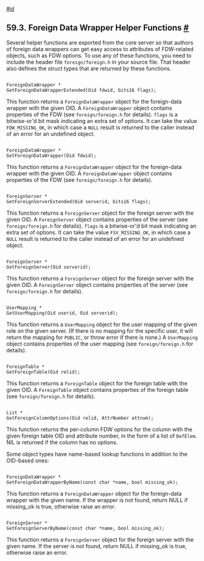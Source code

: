 [#id](#FDW-HELPERS)

## 59.3. Foreign Data Wrapper Helper Functions [#](#FDW-HELPERS)

Several helper functions are exported from the core server so that authors of foreign data wrappers can get easy access to attributes of FDW-related objects, such as FDW options. To use any of these functions, you need to include the header file `foreign/foreign.h` in your source file. That header also defines the struct types that are returned by these functions.

```

ForeignDataWrapper *
GetForeignDataWrapperExtended(Oid fdwid, bits16 flags);
```

This function returns a `ForeignDataWrapper` object for the foreign-data wrapper with the given OID. A `ForeignDataWrapper` object contains properties of the FDW (see `foreign/foreign.h` for details). `flags` is a bitwise-or'd bit mask indicating an extra set of options. It can take the value `FDW_MISSING_OK`, in which case a `NULL` result is returned to the caller instead of an error for an undefined object.

```

ForeignDataWrapper *
GetForeignDataWrapper(Oid fdwid);
```

This function returns a `ForeignDataWrapper` object for the foreign-data wrapper with the given OID. A `ForeignDataWrapper` object contains properties of the FDW (see `foreign/foreign.h` for details).

```

ForeignServer *
GetForeignServerExtended(Oid serverid, bits16 flags);
```

This function returns a `ForeignServer` object for the foreign server with the given OID. A `ForeignServer` object contains properties of the server (see `foreign/foreign.h` for details). `flags` is a bitwise-or'd bit mask indicating an extra set of options. It can take the value `FSV_MISSING_OK`, in which case a `NULL` result is returned to the caller instead of an error for an undefined object.

```

ForeignServer *
GetForeignServer(Oid serverid);
```

This function returns a `ForeignServer` object for the foreign server with the given OID. A `ForeignServer` object contains properties of the server (see `foreign/foreign.h` for details).

```

UserMapping *
GetUserMapping(Oid userid, Oid serverid);
```

This function returns a `UserMapping` object for the user mapping of the given role on the given server. (If there is no mapping for the specific user, it will return the mapping for `PUBLIC`, or throw error if there is none.) A `UserMapping` object contains properties of the user mapping (see `foreign/foreign.h` for details).

```

ForeignTable *
GetForeignTable(Oid relid);
```

This function returns a `ForeignTable` object for the foreign table with the given OID. A `ForeignTable` object contains properties of the foreign table (see `foreign/foreign.h` for details).

```

List *
GetForeignColumnOptions(Oid relid, AttrNumber attnum);
```

This function returns the per-column FDW options for the column with the given foreign table OID and attribute number, in the form of a list of `DefElem`. NIL is returned if the column has no options.

Some object types have name-based lookup functions in addition to the OID-based ones:

```

ForeignDataWrapper *
GetForeignDataWrapperByName(const char *name, bool missing_ok);
```

This function returns a `ForeignDataWrapper` object for the foreign-data wrapper with the given name. If the wrapper is not found, return NULL if missing\_ok is true, otherwise raise an error.

```

ForeignServer *
GetForeignServerByName(const char *name, bool missing_ok);
```

This function returns a `ForeignServer` object for the foreign server with the given name. If the server is not found, return NULL if missing\_ok is true, otherwise raise an error.